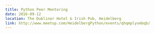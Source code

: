 ```yaml
---
title: Python Peer Mentoring
date: 2016-09-12
location: The Dubliner Hotel & Irish Pub, Heidelberg
link: http://www.meetup.com/HeidelbergPython/events/qhqmplyvmbqb/
---
```

